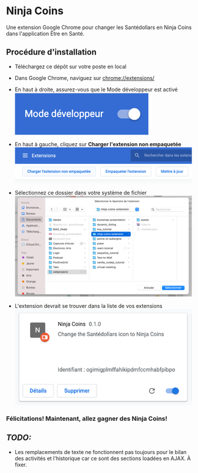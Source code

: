 # Ninja Coins
Une extension Google Chrome pour changer les Santédollars en Ninja Coins dans l'application Être en Santé.

## Procédure d'installation
* Téléchargez ce dépôt sur votre poste en local

* Dans Google Chrome, naviguez sur [chrome://extensions/](chrome://extensions/)

* En haut à droite, assurez-vous que le Mode développeur est activé
![Image](assets/readme/developermode.png)

* En haut à gauche, cliquez sur **Charger l'extension non empaquetée**
![Image](assets/readme/load.png)

* Sélectionnez ce dossier dans votre système de fichier
![Image](assets/readme/load2.png)

* L'extension devrait se trouver dans la liste de vos extensions
![Image](assets/readme/extension.png)

### Félicitations! Maintenant, allez gagner des Ninja Coins!

## *TODO:*
* Les remplacements de texte ne fonctionnent pas toujours pour le bilan des activités et l'historique car ce sont des sections loadées en AJAX. À fixer.